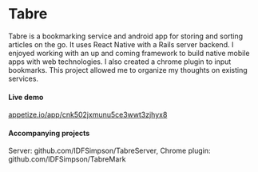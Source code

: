 # Tabre﻿
Tabre is a bookmarking service and android app for storing and sorting articles on the go. It uses React Native with a Rails server backend. I enjoyed working with an up and coming framework to build native mobile apps with web technologies. I also created a chrome plugin to input bookmarks. This project allowed me to organize my thoughts on existing services.

#### Live demo
[appetize.io/app/cnk502jxmunu5ce3wwt3zjhyx8](http://appetize.io/app/cnk502jxmunu5ce3wwt3zjhyx8)

#### Accompanying projects
Server: github.com/IDFSimpson/TabreServer,
Chrome plugin: github.com/IDFSimpson/TabreMark
